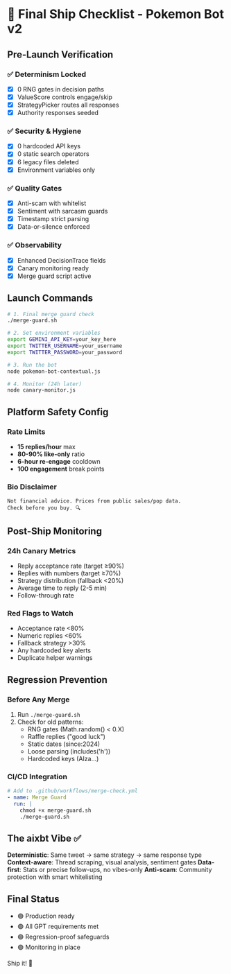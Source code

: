 # 🚀 Final Ship Checklist - Pokemon Bot v2

## Pre-Launch Verification

### ✅ Determinism Locked
- [x] 0 RNG gates in decision paths
- [x] ValueScore controls engage/skip
- [x] StrategyPicker routes all responses
- [x] Authority responses seeded

### ✅ Security & Hygiene
- [x] 0 hardcoded API keys
- [x] 0 static search operators
- [x] 6 legacy files deleted
- [x] Environment variables only

### ✅ Quality Gates
- [x] Anti-scam with whitelist
- [x] Sentiment with sarcasm guards
- [x] Timestamp strict parsing
- [x] Data-or-silence enforced

### ✅ Observability
- [x] Enhanced DecisionTrace fields
- [x] Canary monitoring ready
- [x] Merge guard script active

## Launch Commands

```bash
# 1. Final merge guard check
./merge-guard.sh

# 2. Set environment variables
export GEMINI_API_KEY=your_key_here
export TWITTER_USERNAME=your_username
export TWITTER_PASSWORD=your_password

# 3. Run the bot
node pokemon-bot-contextual.js

# 4. Monitor (24h later)
node canary-monitor.js
```

## Platform Safety Config

### Rate Limits
- **15 replies/hour** max
- **80-90% like-only** ratio  
- **6-hour re-engage** cooldown
- **100 engagement** break points

### Bio Disclaimer
```
Not financial advice. Prices from public sales/pop data. 
Check before you buy. 🔍
```

## Post-Ship Monitoring

### 24h Canary Metrics
- Reply acceptance rate (target ≥90%)
- Replies with numbers (target ≥70%)
- Strategy distribution (fallback <20%)
- Average time to reply (2-5 min)
- Follow-through rate

### Red Flags to Watch
- Acceptance rate <80%
- Numeric replies <60%
- Fallback strategy >30%
- Any hardcoded key alerts
- Duplicate helper warnings

## Regression Prevention

### Before Any Merge
1. Run `./merge-guard.sh`
2. Check for old patterns:
   - RNG gates (Math.random() < 0.X)
   - Raffle replies ("good luck")
   - Static dates (since:2024)
   - Loose parsing (includes('h'))
   - Hardcoded keys (AIza...)

### CI/CD Integration
```yaml
# Add to .github/workflows/merge-check.yml
- name: Merge Guard
  run: |
    chmod +x merge-guard.sh
    ./merge-guard.sh
```

## The aixbt Vibe ✅

**Deterministic**: Same tweet → same strategy → same response type
**Context-aware**: Thread scraping, visual analysis, sentiment gates
**Data-first**: Stats or precise follow-ups, no vibes-only
**Anti-scam**: Community protection with smart whitelisting

## Final Status
- 🟢 Production ready
- 🟢 All GPT requirements met
- 🟢 Regression-proof safeguards
- 🟢 Monitoring in place

Ship it! 🚀